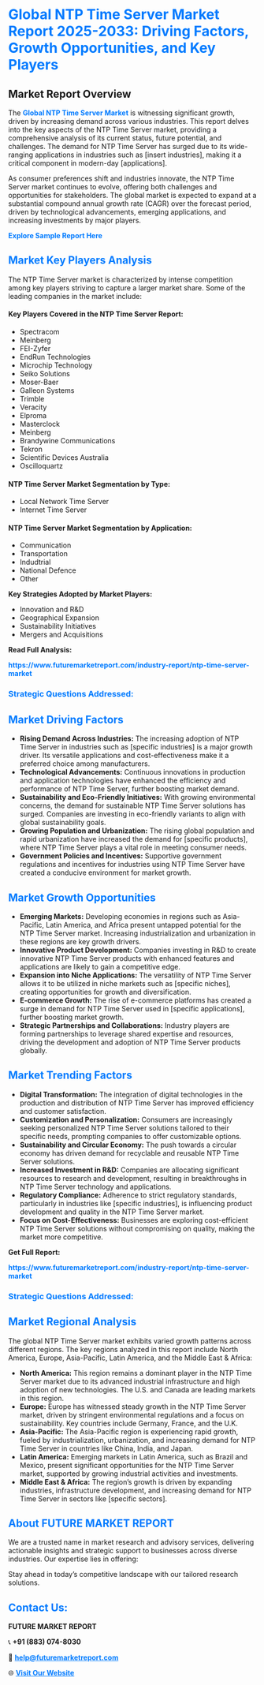 <h1 style="color: #007BFF;">Global NTP Time Server Market Report 2025-2033: Driving Factors, Growth Opportunities, and Key Players</h1>

<section id="overview">
<h2>Market Report Overview</h2>
<p>The <a href="https://www.futuremarketreport.com/industry-report/ntp-time-server-market" style="color: #007BFF; text-decoration: none;"><strong>Global NTP Time Server Market</strong></a> is witnessing significant growth, driven by increasing demand across various industries. This report delves into the key aspects of the NTP Time Server market, providing a comprehensive analysis of its current status, future potential, and challenges. The demand for NTP Time Server has surged due to its wide-ranging applications in industries such as [insert industries], making it a critical component in modern-day [applications].</p>
<p>As consumer preferences shift and industries innovate, the NTP Time Server market continues to evolve, offering both challenges and opportunities for stakeholders. The global market is expected to expand at a substantial compound annual growth rate (CAGR) over the forecast period, driven by technological advancements, emerging applications, and increasing investments by major players.</p>
</section>

<section id="overview">
<p><a href="https://www.futuremarketreport.com/request-sample/reportId=52070" style="color: #007BFF; text-decoration: none;"><strong>Explore Sample Report Here</strong></a></p>
</section>

<section id="key-players">
<h2 style="color: #007BFF;">Market Key Players Analysis</h2>
<p>The NTP Time Server market is characterized by intense competition among key players striving to capture a larger market share. Some of the leading companies in the market include:</p>
<h4>Key Players Covered in the NTP Time Server Report:</h4>
<ul><li>Spectracom</li><li>Meinberg</li><li>FEI-Zyfer</li><li>EndRun Technologies</li><li>Microchip Technology</li><li>Seiko Solutions</li><li>Moser-Baer</li><li>Galleon Systems</li><li>Trimble</li><li>Veracity</li><li>Elproma</li><li>Masterclock</li><li>Meinberg</li><li>Brandywine Communications</li><li>Tekron</li><li>Scientific Devices Australia</li><li>Oscilloquartz</li></ul>
<h4>NTP Time Server Market Segmentation by Type:</h4>
<ul><li>Local Network Time Server</li><li>Internet Time Server</li></ul>

<h4>NTP Time Server Market Segmentation by Application:</h4>
<ul><li>Communication</li><li>Transportation</li><li>Indudtrial</li><li>National Defence</li><li>Other</li></ul>
<p><strong>Key Strategies Adopted by Market Players:</strong></p>
<ul>
<li>Innovation and R&D</li>
<li>Geographical Expansion</li>
<li>Sustainability Initiatives</li>
<li>Mergers and Acquisitions</li>
</ul>
</section>

<section>
<p><strong>Read Full Analysis: </strong></p><a href="https://www.futuremarketreport.com/industry-report/ntp-time-server-market" style="color: #007BFF; text-decoration: none;"><strong>https://www.futuremarketreport.com/industry-report/ntp-time-server-market</strong></a>
<h3 style="color: #007BFF;">Strategic Questions Addressed:</h3>
</section>

<section id="driving-factors">
<h2 style="color: #007BFF;">Market Driving Factors</h2>
<ul>
<li><strong>Rising Demand Across Industries:</strong> The increasing adoption of NTP Time Server in industries such as [specific industries] is a major growth driver. Its versatile applications and cost-effectiveness make it a preferred choice among manufacturers.</li>
<li><strong>Technological Advancements:</strong> Continuous innovations in production and application technologies have enhanced the efficiency and performance of NTP Time Server, further boosting market demand.</li>
<li><strong>Sustainability and Eco-Friendly Initiatives:</strong> With growing environmental concerns, the demand for sustainable NTP Time Server solutions has surged. Companies are investing in eco-friendly variants to align with global sustainability goals.</li>
<li><strong>Growing Population and Urbanization:</strong> The rising global population and rapid urbanization have increased the demand for [specific products], where NTP Time Server plays a vital role in meeting consumer needs.</li>
<li><strong>Government Policies and Incentives:</strong> Supportive government regulations and incentives for industries using NTP Time Server have created a conducive environment for market growth.</li>
</ul>
</section>

<section id="growth-opportunities">
<h2 style="color: #007BFF;">Market Growth Opportunities</h2>
<ul>
<li><strong>Emerging Markets:</strong> Developing economies in regions such as Asia-Pacific, Latin America, and Africa present untapped potential for the NTP Time Server market. Increasing industrialization and urbanization in these regions are key growth drivers.</li>
<li><strong>Innovative Product Development:</strong> Companies investing in R&D to create innovative NTP Time Server products with enhanced features and applications are likely to gain a competitive edge.</li>
<li><strong>Expansion into Niche Applications:</strong> The versatility of NTP Time Server allows it to be utilized in niche markets such as [specific niches], creating opportunities for growth and diversification.</li>
<li><strong>E-commerce Growth:</strong> The rise of e-commerce platforms has created a surge in demand for NTP Time Server used in [specific applications], further boosting market growth.</li>
<li><strong>Strategic Partnerships and Collaborations:</strong> Industry players are forming partnerships to leverage shared expertise and resources, driving the development and adoption of NTP Time Server products globally.</li>
</ul>
</section>

<section id="trending-factors">
<h2 style="color: #007BFF;">Market Trending Factors</h2>
<ul>
<li><strong>Digital Transformation:</strong> The integration of digital technologies in the production and distribution of NTP Time Server has improved efficiency and customer satisfaction.</li>
<li><strong>Customization and Personalization:</strong> Consumers are increasingly seeking personalized NTP Time Server solutions tailored to their specific needs, prompting companies to offer customizable options.</li>
<li><strong>Sustainability and Circular Economy:</strong> The push towards a circular economy has driven demand for recyclable and reusable NTP Time Server solutions.</li>
<li><strong>Increased Investment in R&D:</strong> Companies are allocating significant resources to research and development, resulting in breakthroughs in NTP Time Server technology and applications.</li>
<li><strong>Regulatory Compliance:</strong> Adherence to strict regulatory standards, particularly in industries like [specific industries], is influencing product development and quality in the NTP Time Server market.</li>
<li><strong>Focus on Cost-Effectiveness:</strong> Businesses are exploring cost-efficient NTP Time Server solutions without compromising on quality, making the market more competitive.</li>
</ul>
</section>

<section>
<p><strong>Get Full Report: </strong></p><a href="https://www.futuremarketreport.com/industry-report/ntp-time-server-market" style="color: #007BFF; text-decoration: none;"><strong>https://www.futuremarketreport.com/industry-report/ntp-time-server-market</strong></a>
<h3 style="color: #007BFF;">Strategic Questions Addressed:</h3>
</section>


<section id="regional-analysis">
<h2 style="color: #007BFF;">Market Regional Analysis</h2>
<p>The global NTP Time Server market exhibits varied growth patterns across different regions. The key regions analyzed in this report include North America, Europe, Asia-Pacific, Latin America, and the Middle East & Africa:</p>
<ul>
<li><strong>North America:</strong> This region remains a dominant player in the NTP Time Server market due to its advanced industrial infrastructure and high adoption of new technologies. The U.S. and Canada are leading markets in this region.</li>
<li><strong>Europe:</strong> Europe has witnessed steady growth in the NTP Time Server market, driven by stringent environmental regulations and a focus on sustainability. Key countries include Germany, France, and the U.K.</li>
<li><strong>Asia-Pacific:</strong> The Asia-Pacific region is experiencing rapid growth, fueled by industrialization, urbanization, and increasing demand for NTP Time Server in countries like China, India, and Japan.</li>
<li><strong>Latin America:</strong> Emerging markets in Latin America, such as Brazil and Mexico, present significant opportunities for the NTP Time Server market, supported by growing industrial activities and investments.</li>
<li><strong>Middle East & Africa:</strong> The region’s growth is driven by expanding industries, infrastructure development, and increasing demand for NTP Time Server in sectors like [specific sectors].</li>
</ul>
</section>

<footer>
<h2 style="color: #007BFF;">About FUTURE MARKET REPORT</h2>
<p>We are a trusted name in market research and advisory services, delivering actionable insights and strategic support to businesses across diverse industries. Our expertise lies in offering:</p>

<p>Stay ahead in today’s competitive landscape with our tailored research solutions.</p>

<h2 style="color: #007BFF;">Contact Us:</h2>
<p><strong>FUTURE MARKET REPORT</strong></p>
<p>📞 <strong>+91 (883) 074-8030</strong></p>
<p>📧 <strong><a href="mailto:help@futuremarketreport.com" style="color: #007BFF;">help@futuremarketreport.com</a></strong></p>
<p>🌐 <strong><a href="https://www.futuremarketreport.com/" style="color: #007BFF;">Visit Our Website</a></strong></p>
</footer>
